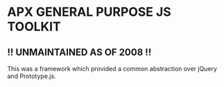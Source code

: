 # APX GENERAL PURPOSE JS TOOLKIT

## !! UNMAINTAINED AS OF 2008 !!

This was a framework which provided a common abstraction over jQuery and Prototype.js.



